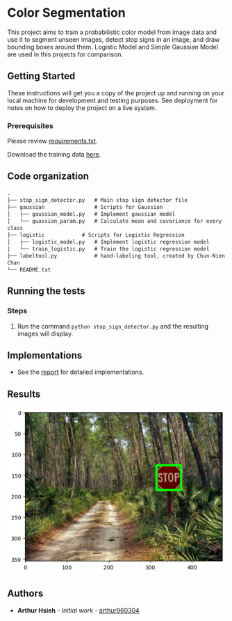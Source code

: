 # Color Segmentation

This project aims to train a probabilistic color model from image data and use it to segment unseen images, detect stop signs in an image, and draw bounding boxes around them. Logistic Model and Simple Gaussian Model are used in this projects for comparison.


## Getting Started

These instructions will get you a copy of the project up and running on your local machine for development and testing purposes. See deployment for notes on how to deploy the project on a live system.

### Prerequisites

Please review [requirements.txt](https://github.com/arthur960304/color-segmentation/blob/master/requirements.txt).

Download the training data [here](https://drive.google.com/open?id=158j9YPU_k0C2HijSh_9kc8x8VUMwF2ZU).

## Code organization

    .
    ├── stop_sign_detector.py   # Main stop sign detector file
    ├── gaussian                # Scripts for Gaussian
    │   ├── gaussian_model.py   # Implement gaussian model
    │   └── guassian_param.py   # Calculate mean and covariance for every class
    ├── logistic		    # Scripts for Logistic Regression
    │   ├── logistic_model.py   # Implement logistic regression model
    │   └── train_logistic.py   # Train the logistic regression model
    ├── labeltool.py            # hand-labeling tool, created by Chun-Nien Chan
    └── README.txt

## Running the tests

### Steps

1. Run the command `python stop_sign_detector.py` and the resulting images will display.

## Implementations

* See the [report](https://github.com/arthur960304/color-segmentation/blob/master/report/report.pdf) for detailed implementations.

## Results
![Example Result](https://github.com/arthur960304/color-segmentation/blob/master/results/log_bbox_1.png)


## Authors

* **Arthur Hsieh** - *Initial work* - [arthur960304](https://github.com/arthur960304)
